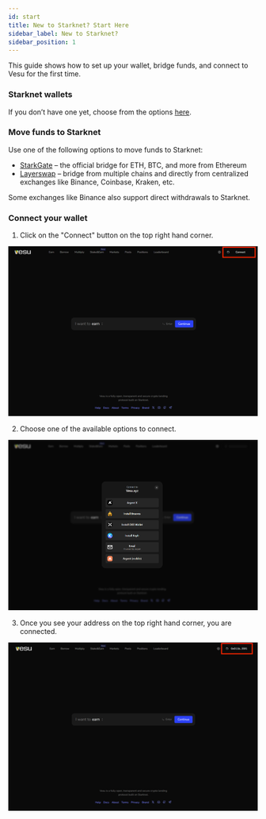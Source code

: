 ```yaml
---
id: start
title: New to Starknet? Start Here
sidebar_label: New to Starknet?
sidebar_position: 1
---
```


This guide shows how to set up your wallet, bridge funds, and connect to Vesu for the first time.

### Starknet wallets 

If you don’t have one yet, choose from the options [here](https://www.starknet.io/wallets/). 

### Move funds to Starknet 

Use one of the following options to move funds to Starknet:
- [StarkGate](https://starkgate.starknet.io/) – the official bridge for ETH, BTC, and more from Ethereum
- [Layerswap](https://layerswap.io/app?destNetwork=starknet_mainnet) – bridge from multiple chains and directly from centralized exchanges like Binance, Coinbase, Kraken, etc.

Some exchanges like Binance also support direct withdrawals to Starknet.

### Connect your wallet

1. Click on the "Connect" button on the top right hand corner. 

![Vesu](images/connect_wallet1.png)

2. Choose one of the available options to connect. 

![Vesu](images/connect_wallet2.png)

3. Once you see your address on the top right hand corner, you are connected.

![Vesu](images/connect_wallet3.png)
